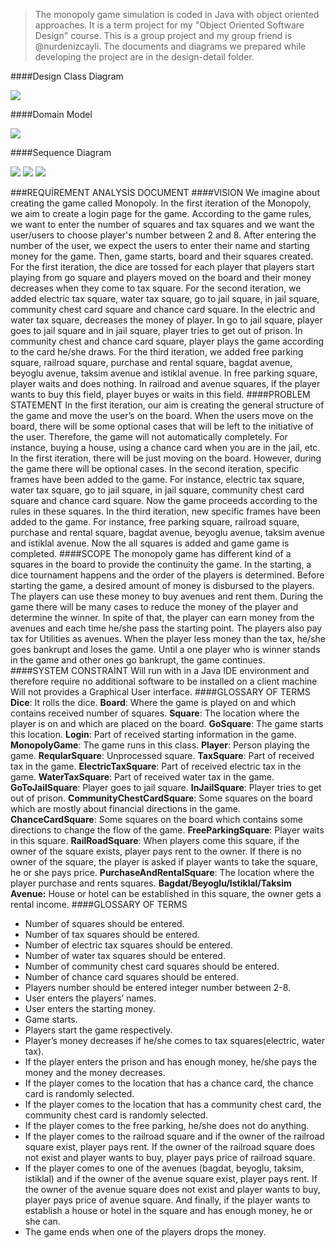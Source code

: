 > The monopoly game simulation is coded in Java with object oriented approaches. It is a term project for my "Object Oriented Software Design" course. This is a group project and my group friend is @nurdenizcayli. The documents and diagrams we prepared while developing the project are in the design-detail folder.

####Design Class Diagram

![](https://github.com/esra-polat/monopoly-game-simulation/blob/master/design-details/monopoly-design-class-diagram.jpg)

####Domain Model

![](https://github.com/esra-polat/monopoly-game-simulation/blob/master/design-details/monopoly-domain-model.jpg)

####Sequence Diagram

![](https://github.com/esra-polat/monopoly-game-simulation/blob/master/design-details/monopoly-sequence-diagram-1.jpg)
![](https://github.com/esra-polat/monopoly-game-simulation/blob/master/design-details/monopoly-sequence-diagram-2.jpg)
![](https://github.com/esra-polat/monopoly-game-simulation/blob/master/design-details/monopoly-sequence-diagram-3.jpg)

###REQUİREMENT ANALYSİS DOCUMENT
####VISION
We imagine about creating the game called Monopoly. In the first iteration 
of the Monopoly, we aim to create a login page for the game. According to the 
game rules, we want to enter the number of squares and tax squares and we want 
the user/users to choose player's number between 2 and 8. After entering the 
number of the user, we expect the users to enter their name and starting money 
for the game. Then, game starts, board and their squares created. For the first 
iteration, the dice are tossed for each player that players start playing from go 
square and players moved on the board and their money decreases when they 
come to tax square. 
For the second iteration, we added electric tax square, water tax square, go 
to jail square, in jail square, community chest card square and chance card square. 
In the electric and water tax square, decreases the money of player. In go to jail 
square, player goes to jail square and in jail square, player tries to get out of 
prison. In community chest and chance card square, player plays the game 
according to the card he/she draws.
For the third iteration, we added free parking square, railroad square, 
purchase and rental square, bagdat avenue, beyoglu avenue, taksim avenue and 
istiklal avenue. In free parking square, player waits and does nothing. In railroad 
and avenue squares, if the player wants to buy this field, player buyes or waits in 
this field. 
####PROBLEM STATEMENT
In the first iteration, our aim is creating the general structure of the game 
and move the user’s on the board. When the users move on the board, there will 
be some optional cases that will be left to the initiative of the user. Therefore, the 
game will not automatically completely. For instance, buying a house, using a 
chance card when you are in the jail, etc. In the first iteration, there will be just 
moving on the board. However, during the game there will be optional cases.
In the second iteration, specific frames have been added to the game. For 
instance, electric tax square, water tax square, go to jail square, in jail square, 
community chest card square and chance card square. Now the game proceeds 
according to the rules in these squares.
In the third iteration, new specific frames have been added to the game. For 
instance, free parking square, railroad square, purchase and rental square, bagdat 
avenue, beyoglu avenue, taksim avenue and istiklal avenue. Now the all squares is 
added and game game is completed.
####SCOPE
The monopoly game has different kind of a squares in the board to provide 
the continuity the game. In the starting, a dice tournament happens and the order 
of the players is determined. Before starting the game, a desired amount of 
money is disbursed to the players. The players can use these money to buy 
avenues and rent them. During the game there will be many cases to reduce the 
money of the player and determine the winner. In spite of that, the player can 
earn money from the avenues and each time he/she pass the starting point. The 
players also pay tax for Utilities as avenues. When the player less money than the 
tax, he/she goes bankrupt and loses the game. Until a one player who is winner 
stands in the game and other ones go bankrupt, the game continues.
####SYSTEM CONSTRAİNT
Will run with in a Java IDE environment and therefore require no additional 
software to be installed on a client machine Will not provides a Graphical User 
interface.
####GLOSSARY OF TERMS 
**Dice**: It rolls the dice.
**Board**: Where the game is played on and which contains received number of 
squares.
**Square**: The location where the player is on and which are placed on the board.
**GoSquare**: The game starts this location.
**Login**: Part of received starting information in the game.
**MonopolyGame**: The game runs in this class.
**Player**: Person playing the game.
**ReqularSquare**: Unprocessed square.
**TaxSquare**: Part of received tax in the game.
**ElectricTaxSquare**: Part of received electric tax in the game.
**WaterTaxSquare**: Part of received water tax in the game.
**GoToJailSquare**: Player goes to jail square.
**InJailSquare**: Player tries to get out of prison.
**CommunityChestCardSquare**: Some squares on the board which are mostly about 
financial directions in the game.
**ChanceCardSquare**: Some squares on the board which contains some directions to 
change the flow of the game.
**FreeParkingSquare**: Player waits in this square.
**RailRoadSquare**: When players come this square, if the owner of the square exists, 
player pays rent to the owner. If there is no owner of the square, the player is 
asked if player wants to take the square, he or she pays price.
**PurchaseAndRentalSquare**: The location where the player purchase and rents 
squares.
**Bagdat/Beyoglu/Istiklal/Taksim Avenue:** House or hotel can be established in this 
square, the owner gets a rental income.
####GLOSSARY OF TERMS 
* Number of squares should be entered.
* Number of tax squares should be entered.
* Number of electric tax squares should be entered.
* Number of water tax squares should be entered.
* Number of community chest card squares should be entered.
* Number of chance card squares should be entered.
* Players number should be entered integer number between 2-8. 
* User enters the players’ names. 
* User enters the starting money. 
* Game starts. 
* Players start the game respectively. 
* Player’s money decreases if he/she comes to tax squares(electric, water tax).
* If the player enters the prison and has enough money, he/she pays the money and the money decreases.
* If the player comes to the location that has a chance card, the chance card is randomly selected.
* If the player comes to the location that has a community chest card, the community chest card is randomly selected.
* If the player comes to the free parking, he/she does not do anything.
* If the player comes to the railroad square and if the owner of the railroad square exist, player pays rent. If the owner of the railroad square does not exist and player wants to buy, player pays price of railroad square.
* If the player comes to one of the avenues (bagdat, beyoglu, taksim, istiklal) and if the owner of the avenue square exist, player pays rent. If the owner of the avenue square does not exist and player wants to buy, player pays price of avenue square. And finally, if the player wants to establish a house or hotel in the square and has enough money, he or she can.
* The game ends when one of the players drops the money.
